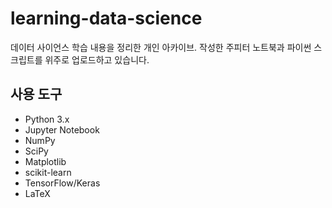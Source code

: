 # learning-data-science

데이터 사이언스 학습 내용을 정리한 개인 아카이브. 작성한 주피터 노트북과 파이썬 스크립트를 위주로 업로드하고 있습니다.

## 사용 도구

- Python 3.x
- Jupyter Notebook
- NumPy
- SciPy
- Matplotlib
- scikit-learn
- TensorFlow/Keras
- LaTeX